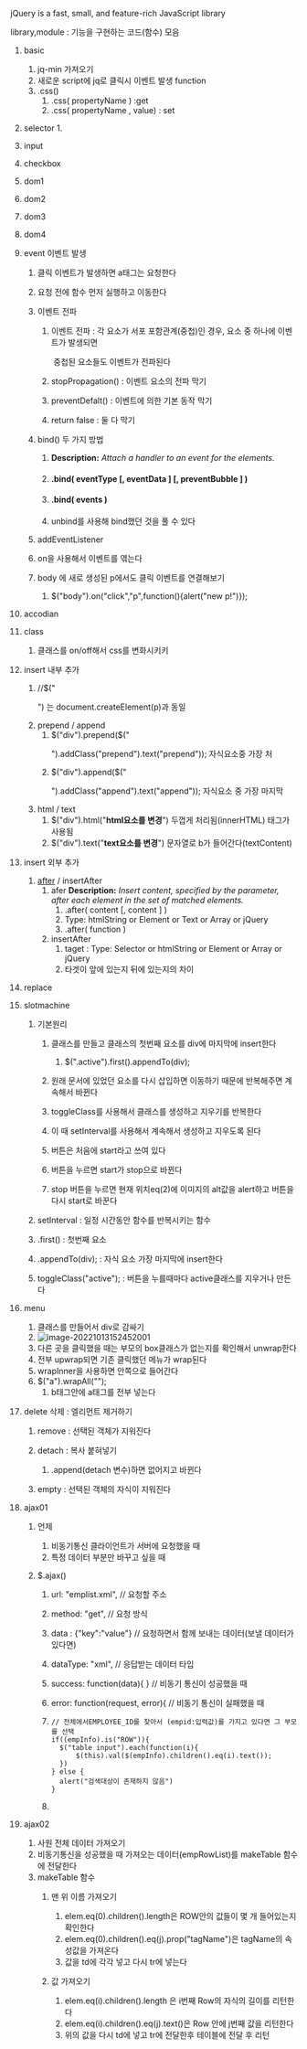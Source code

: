 jQuery is a fast, small, and feature-rich JavaScript library

library,module : 기능을 구현하는 코드(함수) 모음 

1. basic
   1. jq-min 가져오기 
   2. 새로운 script에 jq로 클릭시 이벤트 발생 function 
   3. .css()
      1. .css( propertyName ) :get
      2. .css( propertyName , value) : set

2. selector
   1. 

3. input

4. checkbox

5. dom1

6. dom2

7. dom3

8. dom4

9. event 이벤트 발생

   1. 클릭 이벤트가 발생하면 a태그는 요청한다

   2. 요청 전에 함수 먼저 실행하고 이동한다

   3. 이벤트 전파

      1. 이벤트 전파 : 각 요소가 서포 포함관계(중첩)인 경우, 요소 중 하나에 이벤트가 발생되면 

         ​             중첩된 요소들도 이벤트가 전파된다

      2. stopPropagation() : 이벤트 요소의 전파 막기

      3. preventDefalt() : 이벤트에 의한 기본 동작 막기         

      4. return false : 둘 다 막기

   4. bind() 두 가지 방법

      1. **Description:** *Attach a handler to an event for the elements.*

      2. #### .bind( eventType [, eventData \] [, preventBubble ] )

      3. #### .bind( events )

      4. unbind를 사용해 bind했던 것을 풀 수 있다

   5. addEventListener

   6. on을 사용해서 이벤트를 엮는다

   7. body 에 새로 생성된 p에서도 클릭 이벤트를 연결해보기

      1.  $("body").on("click","p",function(){alert("new p!")});

10. accodian

11. class 

    1. 클래스를 on/off해서 css를 변화시키키

12. insert 내부 추가

    1. //$("<p>") 는 document.createElement(p)과 동일
    2. prepend / append
       1. $("div").prepend($("<p>").addClass("prepend").text("prepend")); 자식요소중 가장 처
       2. $("div").append($("<p>").addClass("append").text("append")); 자식요소 중 가장 마지막
    3. html / text
       1. $("div").html("<b>html요소를 변경</b>") 두껍게 처리됨(innerHTML) 태그가 사용됨
       2. $("div").text("<b>text요소를 변경</b>") 문자열로 b가 들어간다(textContent)

13. insert 외부 추가

    1. [after](https://api.jquery.com/after/#after-content-content) / insertAfter
       1. afer **Description:** *Insert content, specified by the parameter, after each element in the set of matched elements.*
          1. .after( content [, content ] )
          2. Type: htmlString or Element or Text or Array or jQuery
          3. .after( function )
       2. insertAfter  
          1. taget :  Type: Selector or htmlString or Element or Array or jQuery
          2. 타겟이 앞에 있는지 뒤에 있는지의 차이

14. replace

15. slotmachine

    1. 기본원리
       1. 클래스를 만들고 클래스의 첫번째 요소를 div에 마지막에 insert한다 
          1. $(".active").first().appendTo(div);

       2. 원래 문서에 있었던 요소를 다시 삽입하면 이동하기 때문에 반복해주면 계속해서 바뀐다
       3. toggleClass를 사용해서 클래스를 생성하고 지우기를 반복한다
       4. 이 때 setInterval를 사용해서 계속해서 생성하고 지우도록 된다
       5. 버튼은 처음에 start라고 쓰여 있다
       6. 버튼을 누르면 start가 stop으로 바뀐다
       7. stop 버튼을 누르면 현재 위치eq(2)에 이미지의 alt값을 alert하고 버튼을 다시 start로 바꾼다

    2. setInterval : 일정 시간동안 함수를 반복시키는 함수
    3. .first() : 첫번째 요소
    4. .appendTo(div); : 자식 요소 가장 마지막에 insert한다
    5. toggleClass("active"); : 버튼을 누를때마다 active클래스를 지우거나 만든다

16. menu

    1. 클래스를 만들어서 div로 감싸기
    2. ![image-20221013152452001](../../images/README_JQuery/image-20221013152452001.png)
    3. 다른 곳을 클릭했을 때는 부모의 box클래스가 없는지를 확인해서 unwrap한다
    4. 전부 upwrap되면 기존 클릭했던 메뉴가 wrap된다
    5. wrapInner을 사용하면 안쪽으로 들어간다
    6. $("a").wrapAll("<b></b>");
       1. b태그안에 a태그를 전부 넣는다

17. delete 삭제 : 엘리먼트 제거하기

    1. remove : 선택된 객체가 지워진다
    2. detach : 복사 붙혀넣기
       1. .append(detach 변수)하면 없어지고 바뀐다

    3. empty : 선택된 객체의 자식이 지워진다

18. ajax01

    1. 언제

       1. 비동기통신 클라이언트가 서버에 요청했을 때 
       2. 특정 데이터 부분만 바꾸고 싶을 때

    2. $.ajax()

       1. url: "emplist.xml",     // 요청할 주소

       2. method: "get",          // 요청 방식

       3. data : {"key":"value"}    // 요청하면서 함께 보내는 데이터(보낼 데이터가 있다면)

       4. dataType: "xml",         // 응답받는 데이터 타입

       5. success: function(data){ }    // 비동기 통신이 성공했을 때

       6. error: function(request, error){ // 비동기 통신이 실패했을 때

       7. ```
          // 전체에서EMPLOYEE_ID를 찾아서 (empid:입력값)를 가지고 있다면 그 부모를 선택
          if((empInfo).is("ROW")){
          	$("table input").each(function(i){
          		$(this).val($(empInfo).children().eq(i).text());
          	})
          } else {
          	alert("검색대상이 존재하지 않음")
          }
          ```

       8. 

19. ajax02

    1. 사원 전체 데이터 가져오기
    2. 비동기통신을 성공했을 때 가져오는 데이터(empRowList)를 makeTable 함수에 전달한다
    3. makeTable 함수
       1. 맨 위 이름 가져오기
          1. elem.eq(0).children().length은 ROW안의 값들이 몇 개 들어있는지 확인한다
          2. elem.eq(0).children().eq(j).prop("tagName")은 tagName의 속성값을 가져온다
          3. 값을 td에 각각 넣고 다시 tr에 넣는다

       2. 값 가져오기
          1. elem.eq(i).children().length 은 i번째 Row의 자식의 길이를 리턴한다
          2. elem.eq(i).children().eq(j).text()은 Row 안에 j번째 값을 리턴한다
          3. 위의 값을 다시 td에 넣고 tr에 전달한후 테이블에 전달 후 리턴








​	

